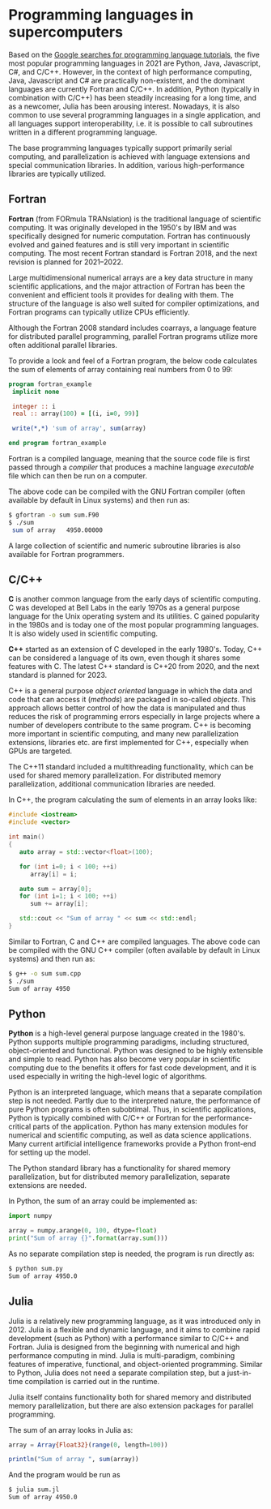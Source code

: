 # Programming languages in supercomputers

Based on the [Google searches for programming language
tutorials](https://pypl.github.io/PYPL.html), the five most popular
programming languages in 2021 are Python, Java, Javascript, C#, and
C/C++. However, in the context of high performance computing, Java, Javascript
and C# are practically non-existent, and the dominant languages are
currently Fortran and C/C++. In addition, Python (typically in
combination with C/C++) has been steadily increasing for a long time,
and as a newcomer, Julia has been arousing interest. Nowadays, it is
also common to use several programming languages in a single
application, and all languages support interoperability, i.e. it is
possible to call subroutines written in a different programming language.

The base programming languages typically support primarily serial
computing, and parallelization is achieved with language extensions and
special communication libraries. In addition, various high-performance
libraries are typically utilized.

## Fortran

**Fortran** (from FORmula TRANslation) is the traditional language of
scientific computing. It was originally developed in the 1950's by IBM
and was specifically designed for numeric computation. Fortran has
continuously evolved and gained features and is still very important
in scientific computing. The most recent Fortran standard is Fortran
2018, and the next revision is planned for 2021–2022.

Large multidimensional numerical arrays are a key data structure in many
scientific applications, and the major attraction of Fortran has been the
convenient and efficient tools it provides for dealing with them. The
structure of the language is also well suited for compiler optimizations,
and Fortran programs can typically utilize CPUs efficiently.

Although the Fortran 2008 standard includes coarrays, a language
feature for distributed parallel programming, parallel Fortran
programs utilize more often additional parallel libraries.

To provide a look and feel of a Fortran program, the below code
calculates the sum of elements of array containing real numbers from 0
to 99:
```fortran
program fortran_example
 implicit none

 integer :: i
 real :: array(100) = [(i, i=0, 99)]

 write(*,*) 'sum of array', sum(array)

end program fortran_example
```
Fortran is a compiled language, meaning that the source code file is
first passed through a *compiler* that produces a machine language
*executable* file which can then be run on a computer.

The above code can be compiled with the GNU Fortran compiler
(often available by default in Linux systems) and then run as:

```bash
$ gfortran -o sum sum.F90
$ ./sum
 sum of array   4950.00000
```

A large collection of scientific and numeric
subroutine libraries is also available for Fortran programmers.

## C/C++

**C** is another common language from the early days of scientific
computing. C was developed at Bell Labs in the early 1970s as a
general purpose language for the Unix operating system and its
utilities. C gained popularity in the 1980s and is today one of the
most popular programming languages. It is also widely used in
scientific computing.

**C++** started as an extension of C developed in the early
1980's. Today, C++ can be considered a language of its own, even
though it shares some features with C. The latest C++ standard is
C++20 from 2020, and the next standard is planned for 2023.

C++ is a general purpose *object oriented* language in which the data and code
that can access it (*methods*) are packaged in so-called
*objects*. This approach allows better control of how the data is
manipulated and thus reduces the risk of programming errors especially
in large projects where a number of developers contribute to the same
program. C++ is becoming more important in scientific computing, and
many new parallelization extensions, libraries etc. are first
implemented for C++, especially when GPUs are targeted.

The C++11 standard included a multithreading functionality, which can
be used for shared memory parallelization. For distributed memory
parallelization, additional communication libraries are needed.

In C++, the program calculating the sum of elements in an array looks like:
```c++
#include <iostream>
#include <vector>

int main()
{
   auto array = std::vector<float>(100);

   for (int i=0; i < 100; ++i)
      array[i] = i;

   auto sum = array[0];
   for (int i=1; i < 100; ++i)
      sum += array[i];

   std::cout << "Sum of array " << sum << std::endl;
}
```
Similar to Fortran, C and C++ are compiled languages.
The above code can be compiled with the GNU C++ compiler
(often available by default in Linux systems) and then run as:

```bash
$ g++ -o sum sum.cpp
$ ./sum
Sum of array 4950
```

## Python

**Python** is a high-level general purpose language created in the
1980's. Python supports multiple programming paradigms, including
structured, object-oriented and functional. Python was designed to be highly
extensible and simple to read. Python has also become very popular in
scientific computing due to the benefits it offers for fast code
development, and it is used especially in writing the high-level logic of
algorithms.

Python is an interpreted language, which means that a
separate compilation step is not needed. Partly due to the interpreted
nature, the performance of pure Python programs is often
subobtimal. Thus, in scientific applications, Python is typically
combined with C/C++ or
Fortran for the performance-critical parts of the application. Python
has many extension modules for numerical and scientific computing,
as well as data science applications. Many current artificial intelligence
frameworks provide a Python front-end for setting up the model.

The Python standard library has a functionality for shared memory
parallelization, but for distributed memory parallelization, separate
extensions are needed.

In Python, the sum of an array could be implemented as:
```python
import numpy

array = numpy.arange(0, 100, dtype=float)
print("Sum of array {}".format(array.sum()))
```
As no separate compilation step is needed, the program is run directly
as:
```bash
$ python sum.py
Sum of array 4950.0
```

## Julia

Julia is a relatively new programming language, as it was introduced
only in 2012. Julia is a flexible and dynamic language, and it aims to
combine rapid development (such as Python) with a performance similar to
C/C++ and Fortran. Julia is designed from the beginning with
numerical and high performance computing in mind.
Julia is multi-paradigm, combining features of imperative, functional,
and object-oriented programming. Similar to Python, Julia does not
need a separate compilation step, but a just-in-time compilation is
carried out in the runtime.

Julia itself contains functionality both for shared memory and
distributed memory parallelization, but there are also extension
packages for parallel programming.

The sum of an array looks in Julia as:
```julia
array = Array{Float32}(range(0, length=100))

println("Sum of array ", sum(array))
```
And the program would be run as
```bash
$ julia sum.jl
Sum of array 4950.0
```

